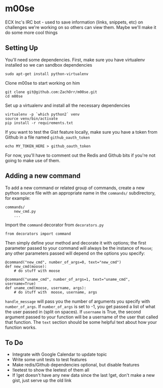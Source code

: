 # m00se

ECX Inc's IRC bot - used to save information (links, snippets, etc) on challenges we're working on so others can view them. Maybe we'll make it do some more cool things

## Setting Up

You'll need some dependencies. First, make sure you have virtualenv installed so we can sandbox dependencies

	sudo apt-get install python-virtualenv

Clone m00se to start working on him

	git clone git@github.com:ZachOrr/m00se.git
	cd m00se

Set up a virtualenv and install all the necessary dependencies

	virtualenv -p `which python2` venv
	source venv/bin/activate
	pip install -r requirements.txt

If you want to test the Gist feature locally, make sure you have a token from Github in a file named `github_oauth_token`

	echo MY_TOKEN_HERE > github_oauth_token

For now, you'll have to comment out the Redis and Github bits if you're not going to make use of them.

## Adding a new command

To add a new command or related group of commands, create a new python source
file with an appropriate name in the `commands/` subdirectory, for example:

    commands/
        new_cmd.py
        ...

Import the `command` decorator from `decorators.py`

    from decorators import command

Then simply define your method and decorate it with options; the first
parameter passed to your command will always be the instance of `Moose`; any
other parameters passed will depend on the options you specify:

    @command("new_cmd", number_of_args=0, text="new_cmd")
    def new_cmd(moose):
        # do stuff with moose

    @command("uname_cmd", number_of_args=1, text="uname_cmd", username=True)
    def uname_cmd(moose, username, args):
        # do stuff with  moose, username, args

`handle_message` will pass you the number of arguments you specify with `number_of_args`. If `number_of_args` is set to -1, you get passed a list of what the user passed in (split on spaces). If `username` is True, the second argument passed to your function will be a username of the user that called that function. The `text` section should be some helpful text about how your function works.

## To Do

* Integrate with Google Calendar to update topic
* Write some unit tests to test features
* Make redis/Github dependencies optional, but disable features
* !leetest to show the leetest of them all
* If !get doesn't have any new data since the last !get, don't make a new gist, just serve up the old link
